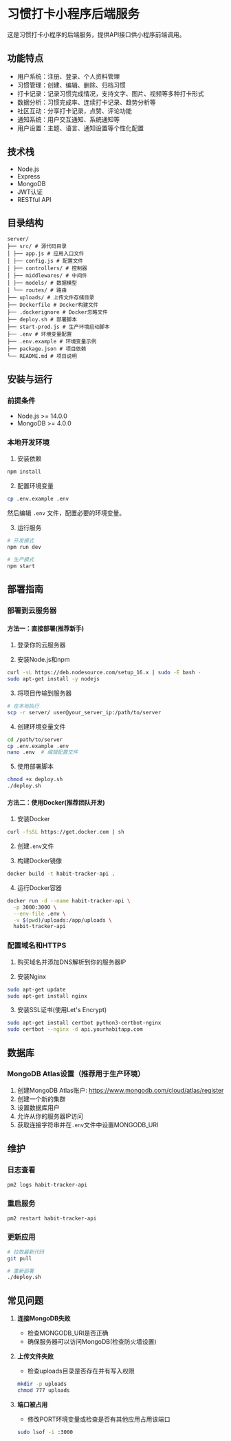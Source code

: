 # 习惯打卡小程序后端服务

这是习惯打卡小程序的后端服务，提供API接口供小程序前端调用。

## 功能特点

- 用户系统：注册、登录、个人资料管理
- 习惯管理：创建、编辑、删除、归档习惯
- 打卡记录：记录习惯完成情况，支持文字、图片、视频等多种打卡形式
- 数据分析：习惯完成率、连续打卡记录、趋势分析等
- 社区互动：分享打卡记录，点赞、评论功能
- 通知系统：用户交互通知、系统通知等
- 用户设置：主题、语言、通知设置等个性化配置

## 技术栈

- Node.js
- Express
- MongoDB
- JWT认证
- RESTful API

## 目录结构

```
server/
├── src/ # 源代码目录
│ ├── app.js # 应用入口文件
│ ├── config.js # 配置文件
│ ├── controllers/ # 控制器
│ ├── middlewares/ # 中间件
│ ├── models/ # 数据模型
│ └── routes/ # 路由
├── uploads/ # 上传文件存储目录
├── Dockerfile # Docker构建文件
├── .dockerignore # Docker忽略文件
├── deploy.sh # 部署脚本
├── start-prod.js # 生产环境启动脚本
├── .env # 环境变量配置
├── .env.example # 环境变量示例
├── package.json # 项目依赖
└── README.md # 项目说明
```


## 安装与运行

### 前提条件

- Node.js >= 14.0.0
- MongoDB >= 4.0.0

### 本地开发环境

1. 安装依赖
```bash
npm install
```

2. 配置环境变量
```bash
cp .env.example .env
```
然后编辑 `.env` 文件，配置必要的环境变量。

3. 运行服务
```bash
# 开发模式
npm run dev

# 生产模式
npm start
```

## 部署指南

### 部署到云服务器

#### 方法一：直接部署(推荐新手)

1. 登录你的云服务器

2. 安装Node.js和npm
```bash
curl -sL https://deb.nodesource.com/setup_16.x | sudo -E bash -
sudo apt-get install -y nodejs
```

3. 将项目传输到服务器
```bash
# 在本地执行
scp -r server/ user@your_server_ip:/path/to/server
```

4. 创建环境变量文件
```bash
cd /path/to/server
cp .env.example .env
nano .env  # 编辑配置文件
```

5. 使用部署脚本
```bash
chmod +x deploy.sh
./deploy.sh
```

#### 方法二：使用Docker(推荐团队开发)

1. 安装Docker
```bash
curl -fsSL https://get.docker.com | sh
```

2. 创建`.env`文件

3. 构建Docker镜像
```bash
docker build -t habit-tracker-api .
```

4. 运行Docker容器
```bash
docker run -d --name habit-tracker-api \
  -p 3000:3000 \
  --env-file .env \
  -v $(pwd)/uploads:/app/uploads \
  habit-tracker-api
```

### 配置域名和HTTPS

1. 购买域名并添加DNS解析到你的服务器IP

2. 安装Nginx
```bash
sudo apt-get update
sudo apt-get install nginx
```

3. 安装SSL证书(使用Let's Encrypt)
```bash
sudo apt-get install certbot python3-certbot-nginx
sudo certbot --nginx -d api.yourhabitapp.com
```

## 数据库

### MongoDB Atlas设置（推荐用于生产环境）

1. 创建MongoDB Atlas账户: https://www.mongodb.com/cloud/atlas/register
2. 创建一个新的集群
3. 设置数据库用户
4. 允许从你的服务器IP访问
5. 获取连接字符串并在`.env`文件中设置MONGODB_URI

## 维护

### 日志查看
```bash
pm2 logs habit-tracker-api
```

### 重启服务
```bash
pm2 restart habit-tracker-api
```

### 更新应用
```bash
# 拉取最新代码
git pull

# 重新部署
./deploy.sh
```

## 常见问题

1. **连接MongoDB失败**
   - 检查MONGODB_URI是否正确
   - 确保服务器可以访问MongoDB(检查防火墙设置)

2. **上传文件失败**
   - 检查uploads目录是否存在并有写入权限
   ```bash
   mkdir -p uploads
   chmod 777 uploads
   ```

3. **端口被占用**
   - 修改PORT环境变量或检查是否有其他应用占用该端口
   ```bash
   sudo lsof -i :3000
   ```
